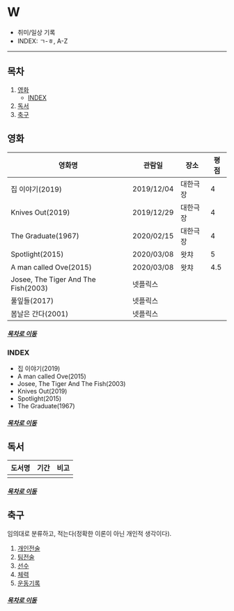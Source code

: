 W
=====
* 취미/일상 기록
* INDEX: ㄱ-ㅎ, A-Z
- - -
## 목차
1. [영화](#영화)
	* [INDEX](#INDEX)
2. [독서](#독서)
3. [축구](#축구)

## 영화
| 영화명 | 관람일 | 장소 | 평점 |
| -- | -- | -- | -- |
| 집 이야기(2019) | 2019/12/04 | 대한극장 | 4 |
| Knives Out(2019) | 2019/12/29 | 대한극장 | 4 |
| The Graduate(1967) | 2020/02/15 | 대한극장 | 4 |
| Spotlight(2015) | 2020/03/08 | 왓챠 | 5 |
| A man called Ove(2015) | 2020/03/08 | 왓챠 | 4.5 |
| Josee, The Tiger And The Fish(2003) | 넷플릭스 | |
| 풀잎들(2017) | 넷플릭스 | |
| 봄날은 간다(2001) | 넷플릭스 | |

##### [목차로 이동](#목차)

### INDEX
* 집 이야기(2019)
* A man called Ove(2015)
* Josee, The Tiger And The Fish(2003)
* Knives Out(2019)
* Spotlight(2015)
* The Graduate(1967)

##### [목차로 이동](#목차)

## 독서
| 도서명 | 기간 | 비고 |
| -- | -- | -- |
| | | |


##### [목차로 이동](#목차)

## 축구
임의대로 분류하고, 적는다(정확한 이론이 아닌 개인적 생각이다).

1. [개인전술](./doc_0/README.md)
2. [팀전술](./doc_1/README.md)
3. [선수](./doc_2/README.md)
4. [체력](./doc_3/README.md)
5. [운동기록](./doc_4/README.md)

##### [목차로 이동](#목차)